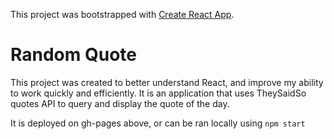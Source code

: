 This project was bootstrapped with [Create React App](https://github.com/facebook/create-react-app).

# Random Quote
This project was created to better understand React, and improve my ability to work quickly and efficiently.
It is an application that uses TheySaidSo quotes API to query and display the quote of the day.

It is deployed on gh-pages above, or can be ran locally using `npm start`

